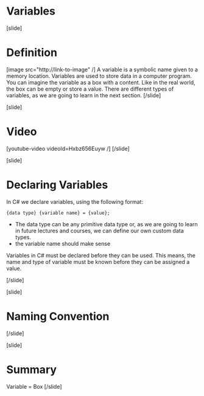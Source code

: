 # Variables

[slide]
# Definition
[image src="http://link-to-image" /]
A variable is a symbolic name given to a memory location. 
Variables are used to store data in a computer program.
You can imagine the variable as a box with a content. Like in the real world, the box can be empty or store a value. 
There are different types of variables, as we are going to learn in the next section.
[/slide]

[slide]
# Video
[youtube-video videoId=Hxbz656Euyw /]
[/slide]

[slide]
# Declaring Variables
In C# we declare variables, using the following format:
```
{data type} {variable name} = {value};
```
- The data type can be any primitive data type or, as we are going to learn in future lectures and courses, we can define our own custom data types.
- the variable name should make sense 

Variables in C# must be declared before they can be used. This means, the name and type of variable must be known before they can be assigned a value. 

[/slide]

[slide]
# Naming Convention
[/slide]


[slide]
# Summary
Variable = Box
[/slide]